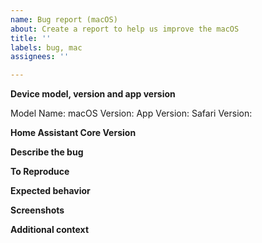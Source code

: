 ```yaml
---
name: Bug report (macOS)
about: Create a report to help us improve the macOS
title: ''
labels: bug, mac
assignees: ''

---
```

<!-- Please READ THIS FIRST
If your issue relates to something not looking right on Home Assistant within the Companion App, please check if the error is present in Safari on macOS too. If the issue is also seen in Safari, please open an issue on the frontend repo (https://github.com/home-assistant/frontend/issues/new?labels=bug&template=BUG_REPORT.md) instead -->

**Device model, version and app version**
<!-- Please include your mac's model and version as listed in 'About This Mac'. Please also give the app version listed in the Home Assistant>About Home Assistant, please include the number in brackets. Safari can be found by launching it in Safari > About Safari. -->

Model Name: 
macOS Version: 
App Version: 
Safari Version:

**Home Assistant Core Version**
<!-- Please give the version number of Home Assistant Core you are running -->

**Describe the bug**

**To Reproduce**

**Expected behavior**

**Screenshots**
<!-- If applicable, add screenshots to help explain your problem. -->

**Additional context**
<!--Add any other context about the problem here.-->
